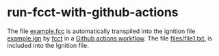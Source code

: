 # run-fcct-with-github-actions

The file [example.fcc](example.fcc) is automatically transpiled into the ignition file [example.ign](https://eriksjolund.github.io/run-fcct-with-github-actions/example.ign) by
[fcct](https://github.com/coreos/fcct) in a [Github actions workflow](.github/workflows/fcct.yml). The file [files/file1.txt.](files/file1.txt) is included into the Ignition file.
